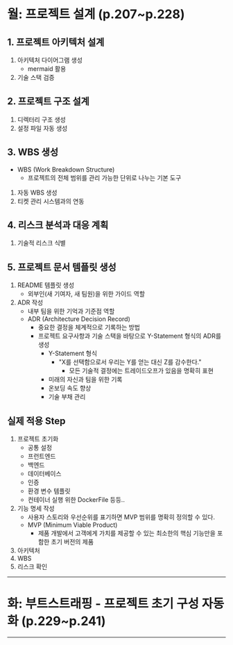# 월: 프로젝트 설계 (p.207~p.228)
## 1. 프로젝트 아키텍처 설계
1. 아키텍처 다이어그램 생성
	- mermaid 활용
2. 기술 스택 검증
## 2. 프로젝트 구조 설계
1. 디렉터리 구조 생성
2. 설정 파일 자동 생성
## 3. WBS 생성
- WBS (Work Breakdown Structure)
	- 프로젝트의 전체 범위를 관리 가능한 단위로 나누는 기본 도구
1. 자동 WBS 생성
2. 티켓 관리 시스템과의 연동
## 4. 리스크 분석과 대응 계획
1. 기술적 리스크 식별
## 5. 프로젝트 문서 템플릿 생성
1. README 템플릿 생성
	- 외부인(새 기여자, 새 팀원)을 위한 가이드 역할
2. ADR 작성
	- 내부 팀을 위한 기억과 기준점 역할
	- ADR (Architecture Decision Record)
		- 중요한 결정을 체계적으로 기록하는 방법
		- 프로젝트 요구사항과 기술 스택을 바탕으로 Y-Statement 형식의 ADR를 생성
			- Y-Statement 형식
				- "X를 선택함으로서 우리는 Y를 얻는 대신 Z를 감수한다."
					- 모든 기술적 결정에는 트레이드오프가 있음을 명확히 표현
			- 미래의 자신과 팀을 위한 기록
			- 온보딩 속도 향상
			- 기술 부채 관리

## 실제 적용 Step
1. 프로젝트 초기화
	- 공통 설정
	- 프런트엔드
	- 백엔드
	- 데이터베이스
	- 인증
	- 환경 변수 템플릿
	- 컨테이너 실행 위한 DockerFile 등등..
2. 기능 명세 작성
	- 사용자 스토리와 우선순위를 표기하면 MVP 범위를 명확히 정의할 수 있다.
	- MVP (Minimum Viable Product)
		- 제품 개발에서 고객에게 가치를 제공할 수 있는 최소한의 핵심 기능만을 포함한 초기 버전의 제품
3. 아키텍처
4. WBS
5. 리스크 확인
---
# 화: 부트스트래핑 - 프로젝트 초기 구성 자동화 (p.229~p.241)

---